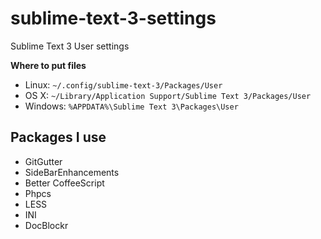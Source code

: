 sublime-text-3-settings
=======================

Sublime Text 3 User settings


**Where to put files**

* Linux: `~/.config/sublime-text-3/Packages/User`
* OS X: `~/Library/Application Support/Sublime Text 3/Packages/User`
* Windows: `%APPDATA%\Sublime Text 3\Packages\User`

Packages I use
--------------

* GitGutter
* SideBarEnhancements
* Better CoffeeScript
* Phpcs
* LESS
* INI
* Doc​Blockr
